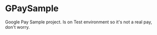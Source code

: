 # GPaySample
Google Pay Sample project.
Is on Test environment so it's not a real pay, don't worry.
